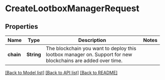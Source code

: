 # CreateLootboxManagerRequest

## Properties
Name | Type | Description | Notes
------------ | ------------- | ------------- | -------------
**chain** | **String** | The blockchain you want to deploy this lootbox manager on. Support for new blockchains are added over time. | 

[[Back to Model list]](../README.md#documentation-for-models) [[Back to API list]](../README.md#documentation-for-api-endpoints) [[Back to README]](../README.md)


